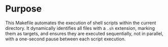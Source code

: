 # Purpose
This Makefile automates the execution of shell scripts within the current directory. It dynamically identifies all files with a `.sh` extension, marking them as targets, and ensures they are executed sequentially, not in parallel, with a one-second pause between each script execution.
